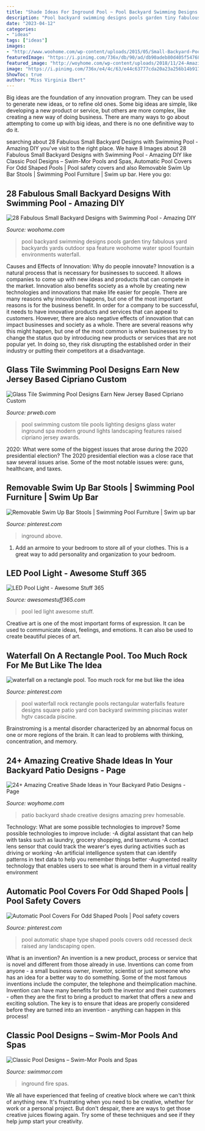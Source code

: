 ```yaml
---
title: "Shade Ideas For Inground Pool ~ Pool Backyard Swimming Designs Pools Garden Tiny Fabulous Yard Backyards Yards Outdoor Spa Feature Woohome Water Spool Fountain Environments Waterfall"
description: "Pool backyard swimming designs pools garden tiny fabulous yard backyards yards outdoor spa feature woohome water spool fountain environments waterfall"
date: "2023-04-12"
categories:
- "ideas"
tags: ["ideas"]
images:
- "http://www.woohome.com/wp-content/uploads/2015/05/Small-Backyard-Pool-Woohome-25.jpg"
featuredImage: "https://i.pinimg.com/736x/db/90/ad/db90adeb80d405f547680349239ee171.jpg"
featured_image: "http://woyhome.com/wp-content/uploads/2018/11/24-Amazing-Creative-Shade-Ideas-in-Your-Backyard-Patio-Designs-11.jpg"
image: "https://i.pinimg.com/736x/e4/4c/63/e44c63777cda20a23a256b14b91722ef.jpg"
ShowToc: true
author: "Miss Virginia Ebert"
---
```



Big ideas are the foundation of any innovation program. They can be used to generate new ideas, or to refine old ones. Some big ideas are simple, like developing a new product or service, but others are more complex, like creating a new way of doing business. There are many ways to go about attempting to come up with big ideas, and there is no one definitive way to do it.

	

		
searching about 28 Fabulous Small Backyard Designs with Swimming Pool - Amazing DIY you've visit to the right place. We have 8 Images about 28 Fabulous Small Backyard Designs with Swimming Pool - Amazing DIY like Classic Pool Designs – Swim-Mor Pools and Spas, Automatic Pool Covers For Odd Shaped Pools | Pool safety covers and also Removable Swim Up Bar Stools | Swimming Pool Furniture | Swim up bar. Here you go:
		
    
## 28 Fabulous Small Backyard Designs With Swimming Pool - Amazing DIY

<img loading=lazy src="http://www.woohome.com/wp-content/uploads/2015/05/Small-Backyard-Pool-Woohome-25.jpg" onerror="this.onerror=null;this.src='https://tse4.mm.bing.net/th?id=OIP.eeQZ2Hua8_zGriqLoS69wwHaLH&amp;pid=15.1';" alt="28 Fabulous Small Backyard Designs with Swimming Pool - Amazing DIY">

_Source: woohome.com_

>pool backyard swimming designs pools garden tiny fabulous yard backyards yards outdoor spa feature woohome water spool fountain environments waterfall. 

	

Causes and Effects of Innovation: Why do people innovate?
Innovation is a natural process that is necessary for businesses to succeed. It allows companies to come up with new ideas and products that can compete in the market. Innovation also benefits society as a whole by creating new technologies and innovations that make life easier for people. There are many reasons why innovation happens, but one of the most important reasons is for the business benefit. In order for a company to be successful, it needs to have innovative products and services that can appeal to customers. However, there are also negative effects of innovation that can impact businesses and society as a whole. There are several reasons why this might happen, but one of the most common is when businesses try to change the status quo by introducing new products or services that are not popular yet. In doing so, they risk disrupting the established order in their industry or putting their competitors at a disadvantage.

    
## Glass Tile Swimming Pool Designs Earn New Jersey Based Cipriano Custom

<img loading=lazy src="http://ww1.prweb.com/prfiles/2010/11/15/278217/fiberopticwaterwalllighting.jpg" onerror="this.onerror=null;this.src='https://tse3.mm.bing.net/th?id=OIP.36UMbp9-1wP023LPgCS00AHaE8&amp;pid=15.1';" alt="Glass Tile Swimming Pool Designs Earn New Jersey Based Cipriano Custom">

_Source: prweb.com_

>pool swimming custom tile pools lighting designs glass water inground spa modern ground lights landscaping features raised cipriano jersey awards. 

	

2020: What were some of the biggest issues that arose during the 2020 presidential election?
The 2020 presidential election was a close race that saw several issues arise. Some of the most notable issues were: guns, healthcare, and taxes.

    
## Removable Swim Up Bar Stools | Swimming Pool Furniture | Swim Up Bar

<img loading=lazy src="https://i.pinimg.com/736x/e4/4c/63/e44c63777cda20a23a256b14b91722ef.jpg" onerror="this.onerror=null;this.src='https://tse2.mm.bing.net/th?id=OIP.8gOIS31PVzKx0d1iWE7luwHaLH&amp;pid=15.1';" alt="Removable Swim Up Bar Stools | Swimming Pool Furniture | Swim up bar">

_Source: pinterest.com_

>inground above. 

	

1. Add an armoire to your bedroom to store all of your clothes. This is a great way to add personality and organization to your bedroom.

    
## LED Pool Light - Awesome Stuff 365

<img loading=lazy src="https://awesomestuff365.com/wp-content/uploads/2016/03/ledpool-lights2.jpg" onerror="this.onerror=null;this.src='https://tse2.mm.bing.net/th?id=OIP.Fi-VLtZEBLOK0T1oZVZm_AHaD6&amp;pid=15.1';" alt="LED Pool Light - Awesome Stuff 365">

_Source: awesomestuff365.com_

>pool led light awesome stuff. 

	

Creative art is one of the most important forms of expression. It can be used to communicate ideas, feelings, and emotions. It can also be used to create beautiful pieces of art.

    
## Waterfall On A Rectangle Pool. Too Much Rock For Me But Like The Idea

<img loading=lazy src="https://s-media-cache-ak0.pinimg.com/736x/7d/76/c8/7d76c8aee072fbd6a81bff5cc7844b10.jpg" onerror="this.onerror=null;this.src='https://tse4.mm.bing.net/th?id=OIP.a0EFe5QG2LDYlsSWzid2dgHaJ4&amp;pid=15.1';" alt="waterfall on a rectangle pool. Too much rock for me but like the idea">

_Source: pinterest.com_

>pool waterfall rock rectangle pools rectangular waterfalls feature designs square patio yard con backyard swimming piscinas water hgtv cascada piscine. 

	

Brainstroming is a mental disorder characterized by an abnormal focus on one or more regions of the brain. It can lead to problems with thinking, concentration, and memory.

    
## 24+ Amazing Creative Shade Ideas In Your Backyard Patio Designs - Page

<img loading=lazy src="http://woyhome.com/wp-content/uploads/2018/11/24-Amazing-Creative-Shade-Ideas-in-Your-Backyard-Patio-Designs-11.jpg" onerror="this.onerror=null;this.src='https://tse2.mm.bing.net/th?id=OIP.mdxxgiHSwqkjrktQ9e-HXgHaJ4&amp;pid=15.1';" alt="24+ Amazing Creative Shade Ideas in Your Backyard Patio Designs - Page">

_Source: woyhome.com_

>patio backyard shade creative designs amazing prev homesable. 

	

Technology: What are some possible technologies to improve?
Some possible technologies to improve include: 
-A digital assistant that can help with tasks such as laundry, grocery shopping, and taxreturns 
-A contact lens sensor that could track the wearer's eyes during activities such as driving or working 
-An artificial intelligence system that can identify patterns in text data to help you remember things better 
-Augmented reality technology that enables users to see what is around them in a virtual reality environment

    
## Automatic Pool Covers For Odd Shaped Pools | Pool Safety Covers

<img loading=lazy src="https://i.pinimg.com/736x/db/90/ad/db90adeb80d405f547680349239ee171.jpg" onerror="this.onerror=null;this.src='https://tse4.mm.bing.net/th?id=OIP.5P9tSxrkdfOE7ohsVHg5bAHaFj&amp;pid=15.1';" alt="Automatic Pool Covers For Odd Shaped Pools | Pool safety covers">

_Source: pinterest.com_

>pool automatic shape type shaped pools covers odd recessed deck raised any landscaping open. 

	

What is an invention?
An invention is a new product, process or service that is novel and different from those already in use. Inventions can come from anyone - a small business owner, inventor, scientist or just someone who has an idea for a better way to do something. Some of the most famous inventions include the computer, the telephone and theimplication machine. 
Invention can have many benefits for both the inventor and their customers - often they are the first to bring a product to market that offers a new and exciting solution. The key is to ensure that ideas are properly considered before they are turned into an invention - anything can happen in this process!

    
## Classic Pool Designs – Swim-Mor Pools And Spas

<img loading=lazy src="https://swimmor.com/wp-content/uploads/2020/04/Millstone-NJ-Blue-Pearl-Columns-fire-bowls-spa-raised-wall-bluestone-coping-inground-gunite-08535-1.jpg" onerror="this.onerror=null;this.src='https://tse1.mm.bing.net/th?id=OIP.wZg8WKj6tvTPkDdIqY6Z3wHaFK&amp;pid=15.1';" alt="Classic Pool Designs – Swim-Mor Pools and Spas">

_Source: swimmor.com_

>inground fire spas. 

	

We all have experienced that feeling of creative block where we can't think of anything new. It's frustrating when you need to be creative, whether for work or a personal project. But don't despair, there are ways to get those creative juices flowing again. Try some of these techniques and see if they help jump start your creativity.

